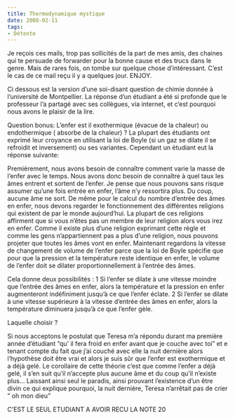 ```yaml
---
title: Thermodynamique mystique
date: 2008-02-11
tags:
- Détente
---
```


Je reçois ces mails, trop pas sollicités de la part de mes amis, des chaines qui te persuade de forwarder pour la bonne cause et des trucs dans le genre. Mais de rares fois, on tombe sur quelque chose d’intéressant. C’est le cas de ce mail reçu il y a quelques jour. ENJOY.

Ci dessous est la version d’une soi-disant question de chimie donnée à l’université de Montpellier. La réponse d’un étudiant a été si profonde que le professeur l’a partagé avec ses collègues, via internet, et c’est
pourquoi nous avons le plaisir de la lire.

Question bonus: L’enfer est il exothermique (évacue de la chaleur) ou endothermique ( absorbe de la chaleur) ? La plupart des étudiants ont exprimé leur croyance en utilisant la loi de Boyle (si un gaz se dilate il se refroidit et inversement) ou ses variantes. Cependant un étudiant eut la réponse suivante:

Premièrement, nous avons besoin de connaître comment varie la masse de l’enfer avec le temps. Nous avons donc besoin de connaître à quel taux les âmes entrent et sortent de l’enfer. Je pense que nous pouvons sans risque assumer qu’une fois entrée en enfer, l’âme n’y ressortira plus. Du coup, aucune âme ne sort. De même pour le calcul du nombre d’entrée des âmes en enfer, nous devons regarder le fonctionnement des différentes religions qui existent de par le monde aujourd’hui. La plupart de ces religions affirment que si vous n’êtes pas un membre de leur religion alors vous irez en enfer.
Comme il existe plus d’une religion exprimant cette règle et comme les gens n’appartiennent pas a plus d’une religion, nous pouvons projeter que toutes les âmes vont en enfer. Maintenant regardons la vitesse de changement de volume de l’enfer parce que la loi de Boyle spécifie que pour que la pression et la température reste identique en enfer, le volume de l’enfer doit se dilater proportionnellement à l’entrée des âmes.

Cela donne deux possibilités :
1 Si l’enfer se dilate à une vitesse moindre que l’entrée des âmes en enfer, alors la température et la pression en enfer augmenteront indéfiniment jusqu’à ce que l’enfer éclate. 2 Si l’enfer se dilate à une vitesse supérieure à la vitesse d’entrée des âmes en enfer, alors la température diminuera jusqu’à ce que l’enfer gèle.

Laquelle choisir ?

Si nous acceptons le postulat que Teresa m’a répondu durant ma première année d’étudiant “qu’ il fera froid en enfer avant que je couche avec toi” et e tenant compte du fait que j’ai couché avec elle la nuit dernière
alors l’hypothèse doit être vrai et alors je suis sûr que l’enfer est exothermique et a déjà gelé. Le corollaire de cette théorie c’est que comme l’enfer a déjà gelé, il s’en suit qu’il n’accepte plus aucune âme et du coup qu’il n’existe plus… Laissant ainsi seul le paradis, ainsi prouvant l’existence
d’un être divin ce qui explique pourquoi, la nuit dernière, Teresa n’arrêtait pas de crier ” oh mon dieu”

C’EST LE SEUL ETUDIANT A AVOIR RECU LA NOTE 20